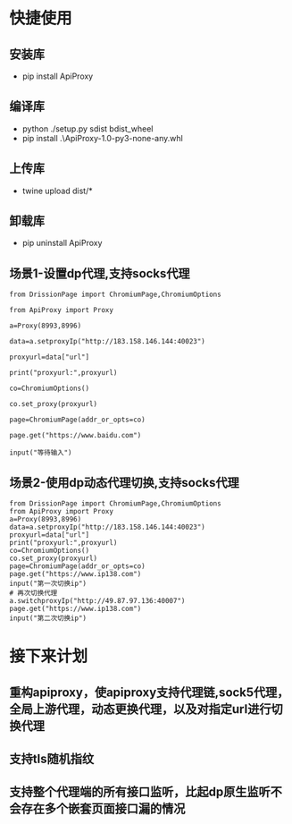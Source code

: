 # 快捷使用
## 安装库
- pip install ApiProxy

## 编译库
- python ./setup.py sdist bdist_wheel 
- pip install .\ApiProxy-1.0-py3-none-any.whl

## 上传库
- twine upload dist/*

## 卸载库
- pip uninstall ApiProxy

## 场景1-设置dp代理,支持socks代理

```
from DrissionPage import ChromiumPage,ChromiumOptions

from ApiProxy import Proxy

a=Proxy(8993,8996)

data=a.setproxyIp("http://183.158.146.144:40023")

proxyurl=data["url"]

print("proxyurl:",proxyurl)

co=ChromiumOptions()

co.set_proxy(proxyurl)

page=ChromiumPage(addr_or_opts=co)

page.get("https://www.baidu.com")

input("等待输入")
```

## 场景2-使用dp动态代理切换,支持socks代理

```
from DrissionPage import ChromiumPage,ChromiumOptions
from ApiProxy import Proxy
a=Proxy(8993,8996)
data=a.setproxyIp("http://183.158.146.144:40023")
proxyurl=data["url"]
print("proxyurl:",proxyurl)
co=ChromiumOptions()
co.set_proxy(proxyurl)
page=ChromiumPage(addr_or_opts=co)
page.get("https://www.ip138.com")
input("第一次切换ip")
# 再次切换代理
a.switchproxyIp("http://49.87.97.136:40007")
page.get("https://www.ip138.com")
input("第二次切换ip")
```
# 接下来计划
## 重构apiproxy，使apiproxy支持代理链,sock5代理，全局上游代理，动态更换代理，以及对指定url进行切换代理
## 支持tls随机指纹
## 支持整个代理端的所有接口监听，比起dp原生监听不会存在多个嵌套页面接口漏的情况

